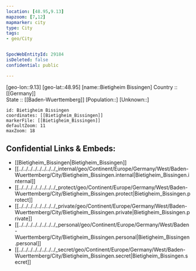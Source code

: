 ```yaml
---
location: [48.95,9.13] 
mapzoom: [7,12] 
mapmarker: city 
type: City
tags:
- geo/City


SpocWebEntityId: 29184
isDeleted: false
confidential: public

---
```

[geo-lon::9.13] 
[geo-lat::48.95] 
[name::Bietigheim Bissingen] 
Country :: [[Germany]]  
State :: [[Baden-Wuerttemberg]] 
[Population::] 
[Unknown::] 


```leaflet
id: Bietigheim Bissingen
coordinates: [[Bietigheim_Bissingen]] 
markerFile: [[Bietigheim_Bissingen]] 
defaultZoom: 11 
maxZoom: 18
```


## Confidential Links & Embeds: 
- [[Bietigheim_Bissingen|Bietigheim_Bissingen]]  
- [[../../../../../../../../_internal/geo/Continent/Europe/Germany/West/Baden-Wuerttemberg/City/Bietigheim_Bissingen.internal|Bietigheim_Bissingen.internal]] 
- [[../../../../../../../../_protect/geo/Continent/Europe/Germany/West/Baden-Wuerttemberg/City/Bietigheim_Bissingen.protect|Bietigheim_Bissingen.protect]] 
- [[../../../../../../../../_private/geo/Continent/Europe/Germany/West/Baden-Wuerttemberg/City/Bietigheim_Bissingen.private|Bietigheim_Bissingen.private]] 
- [[../../../../../../../../_personal/geo/Continent/Europe/Germany/West/Baden-Wuerttemberg/City/Bietigheim_Bissingen.personal|Bietigheim_Bissingen.personal]] 
- [[../../../../../../../../_secret/geo/Continent/Europe/Germany/West/Baden-Wuerttemberg/City/Bietigheim_Bissingen.secret|Bietigheim_Bissingen.secret]] 
